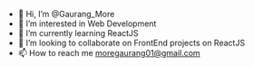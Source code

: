 - 👋 Hi, I’m @Gaurang_More
- 👀 I’m interested in Web Development
- 🌱 I’m currently learning ReactJS
- 💞️ I’m looking to collaborate on FrontEnd projects on ReactJS
- 📫 How to reach me moregaurang01@gmail.com

<!---
Gauraang24/Gauraang24 is a ✨ special ✨ repository because its `README.md` (this file) appears on your GitHub profile.
You can click the Preview link to take a look at your changes.
--->
